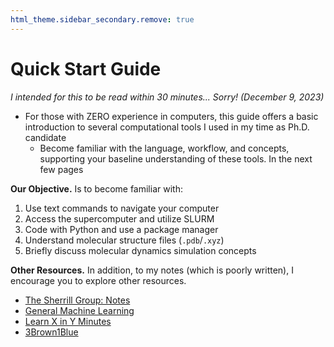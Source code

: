 ```yaml
---
html_theme.sidebar_secondary.remove: true
---
```


# Quick Start Guide

*I intended for this to be read within 30 minutes... Sorry! (December 9, 2023)*

- For those with ZERO experience in computers, this guide offers a basic introduction to several computational tools I used in my time as Ph.D. candidate
  - Become familiar with the language, workflow, and concepts, supporting your baseline understanding of these tools. In the next few pages

**Our Objective.** Is to become familiar with:

  1. Use text commands to navigate your computer
  2. Access the supercomputer and utilize SLURM
  3. Code with Python and use a package manager
  4. Understand molecular structure files (`.pdb`/`.xyz`)
  5. Briefly discuss molecular dynamics simulation concepts

**Other Resources.** In addition, to my notes (which is poorly written), I encourage you to explore other resources.

* [The Sherrill Group: Notes](http://vergil.chemistry.gatech.edu/notes/)
* [General Machine Learning](https://e2eml.school/blog.html)
* [Learn X in Y Minutes](https://learnxinyminutes.com)
* [3Brown1Blue](https://www.youtube.com/@3blue1brown)